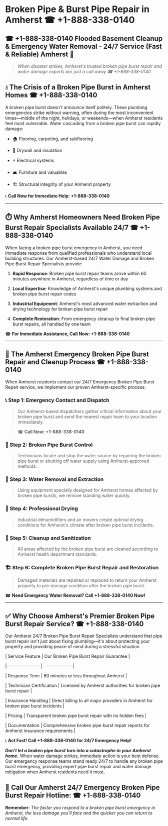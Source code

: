 # Broken Pipe & Burst Pipe Repair in Amherst ☎ +1-888-338-0140  
## ☎ +1-888-338-0140 Flooded Basement Cleanup & Emergency Water Removal - 24/7 Service (Fast & Reliable) Amherst 🚨  

> *When disaster strikes, Amherst's trusted broken pipe burst repair and water damage experts are just a call away ☎ +1-888-338-0140*  

## 💧 The Crisis of a Broken Pipe Burst in Amherst Homes ☎ +1-888-338-0140  

A broken pipe burst doesn't announce itself politely. These plumbing emergencies strike without warning, often during the most inconvenient times—middle of the night, holidays, or weekends—when Amherst residents feel most vulnerable. Water cascading from a broken pipe burst can rapidly damage:  

* 🏠 Flooring, carpeting, and subflooring  
* 🧱 Drywall and insulation  
* ⚡ Electrical systems  
* 🛋️ Furniture and valuables  
* 🏗️ Structural integrity of your Amherst property  

📞 **Call Now for Immediate Help: +1-888-338-0140**  

---  

## ⏱️ Why Amherst Homeowners Need Broken Pipe Burst Repair Specialists Available 24/7 ☎ +1-888-338-0140  

When facing a broken pipe burst emergency in Amherst, you need immediate response from qualified professionals who understand local building structures. Our Amherst-based 24/7 Water Damage and Broken Pipe Burst Repair Specialists provide:  

1. **Rapid Response**: Broken pipe burst repair teams arrive within 60 minutes anywhere in Amherst, regardless of time or day  
2. **Local Expertise**: Knowledge of Amherst's unique plumbing systems and broken pipe burst repair codes  
3. **Industrial Equipment**: Amherst's most advanced water extraction and drying technology for broken pipe burst repair  
4. **Complete Restoration**: From emergency cleanup to final broken pipe burst repairs, all handled by one team  

☎ **For Immediate Assistance, Call Now: +1-888-338-0140**  

---  

## 🔧 The Amherst Emergency Broken Pipe Burst Repair and Cleanup Process ☎ +1-888-338-0140  

When Amherst residents contact our 24/7 Emergency Broken Pipe Burst Repair service, we implement our proven Amherst-specific process:  

### 📞 Step 1: Emergency Contact and Dispatch  
> Our Amherst-based dispatchers gather critical information about your broken pipe burst and send the nearest repair team to your location immediately.  
> ☎ **Call Now: +1-888-338-0140**  

### 🚿 Step 2: Broken Pipe Burst Control  
> Technicians locate and stop the water source by repairing the broken pipe burst or shutting off water supply using Amherst-approved methods.  

### 🌊 Step 3: Water Removal and Extraction  
> Using equipment specially designed for Amherst homes affected by broken pipe bursts, we remove standing water quickly.  

### 💨 Step 4: Professional Drying  
> Industrial dehumidifiers and air movers create optimal drying conditions for Amherst's climate after broken pipe burst incidents.  

### 🧼 Step 5: Cleanup and Sanitization  
> All areas affected by the broken pipe burst are cleaned according to Amherst health department standards.  

### 🏗️ Step 6: Complete Broken Pipe Burst Repair and Restoration  
> Damaged materials are repaired or replaced to return your Amherst property to pre-damage condition after the broken pipe burst.  

☎ **Need Emergency Water Removal? Call +1-888-338-0140 Now!**  

---  

## ✅ Why Choose Amherst's Premier Broken Pipe Burst Repair Service? ☎ +1-888-338-0140  

Our Amherst 24/7 Broken Pipe Burst Repair Specialists understand that pipe burst repair isn't just about fixing plumbing—it's about protecting your property and providing peace of mind during a stressful situation.  

| Service Feature | Our Broken Pipe Burst Repair Guarantee |  
|-----------------|---------------|  
| Response Time | 60 minutes or less throughout Amherst |  
| Technician Certification | Licensed by Amherst authorities for broken pipe burst repair |  
| Insurance Handling | Direct billing to all major providers in Amherst for broken pipe burst incidents |  
| Pricing | Transparent broken pipe burst repair with no hidden fees |  
| Documentation | Comprehensive broken pipe burst repair reports for Amherst insurance requirements |  

📞 **Act Fast! Call +1-888-338-0140 for 24/7 Emergency Help!**  

***Don't let a broken pipe burst turn into a catastrophe in your Amherst home.*** When water damage strikes, immediate action is your best defense. Our emergency response teams stand ready 24/7 to handle any broken pipe burst emergency, providing expert pipe burst repair and water damage mitigation when Amherst residents need it most.  

## 📱 Call Our Amherst 24/7 Emergency Broken Pipe Burst Repair Hotline: ☎ +1-888-338-0140  

**Remember**: *The faster you respond to a broken pipe burst emergency in Amherst, the less damage you'll face and the quicker you can return to normal life.*
